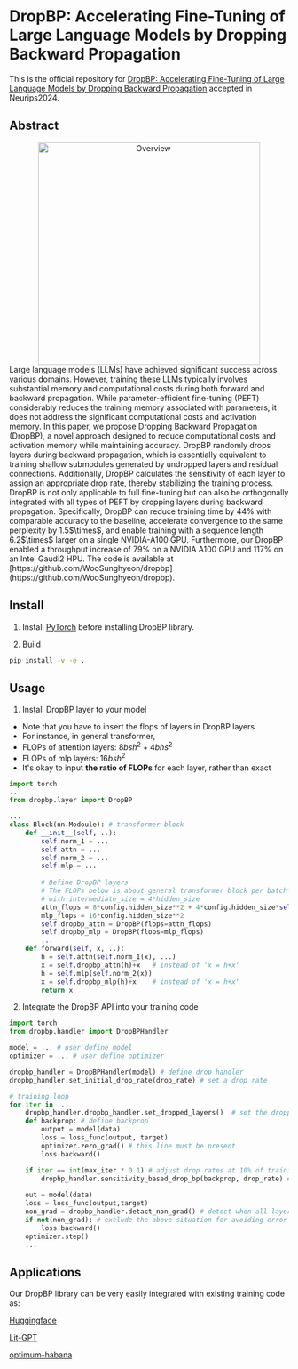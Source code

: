 # DropBP: Accelerating Fine-Tuning of Large Language Models by Dropping Backward Propagation
This is the official repository for [DropBP: Accelerating Fine-Tuning of Large Language Models by Dropping Backward Propagation](https://openreview.net/forum?id=x4EoTQW7ka&referrer=%5BAuthor%20Console%5D(%2Fgroup%3Fid%3DNeurIPS.cc%2F2024%2FConference%2FAuthors%23your-submissions)) accepted in Neurips2024.

## Abstract
<div align="center">
    <img width="400" alt="Overview" src="https://github.com/WooSunghyeon/dropbp/assets/85105077/95bfa537-b4e6-4e84-88b6-a46c550fd39e">
</div>
Large language models (LLMs) have achieved significant success across various domains. However, training these LLMs typically involves substantial memory and computational costs during both forward and backward propagation. While parameter-efficient fine-tuning (PEFT) considerably reduces the training memory associated with parameters, it does not address the significant computational costs and activation memory. In this paper, we propose Dropping Backward Propagation (DropBP), a novel approach designed to reduce computational costs and activation memory while maintaining accuracy. DropBP randomly drops layers during backward propagation, which is essentially equivalent to training shallow submodules generated by undropped layers and residual connections. Additionally, DropBP calculates the sensitivity of each layer to assign an appropriate drop rate, thereby stabilizing the training process. DropBP is not only applicable to full fine-tuning but can also be orthogonally integrated with all types of PEFT by dropping layers during backward propagation. Specifically, DropBP can reduce training time by 44% with comparable accuracy to the baseline, accelerate convergence to the same perplexity by 1.5$\times$, and enable training with a sequence length 6.2$\times$ larger on a single NVIDIA-A100 GPU. Furthermore, our DropBP enabled a throughput increase of 79% on a NVIDIA A100 GPU and 117% on an Intel Gaudi2 HPU. The code is available at [https://github.com/WooSunghyeon/dropbp](https://github.com/WooSunghyeon/dropbp).

## Install
1. Install [PyTorch](https://pytorch.org/) before installing DropBP library.

2. Build
```bash
pip install -v -e .
```
## Usage

1. Install DropBP layer to your model
+ Note that you have to insert the flops of layers in DropBP layers
+ For instance, in general transformer,
+ FLOPs of attention layers: $8bsh^2+4bhs^2$
+ FLOPs of mlp layers: $16bsh^2$
+ It's okay to input **the ratio of FLOPs** for each layer, rather than exact

```python
import torch
..
from dropbp.layer import DropBP

...
class Block(nn.Modoule): # transformer block
    def __init__(self, ..):
        self.norm_1 = ...
        self.attn = ...
        self.norm_2 = ...
        self.mlp = ...
        
        # Define DropBP layers
        # The FLOPs below is about general transformer block per batch*seq
        # with intermediate_size = 4*hidden_size
        attn_flops = 8*config.hidden_size**2 + 4*config.hidden_size*self.sequence_length 
        mlp_flops = 16*config.hidden_size**2
        self.dropbp_attn = DropBP(flops=attn_flops)
        self.dropbp_mlp = DropBP(flops=mlp_flops)
        ...
    def forward(self, x, ..):
        h = self.attn(self.norm_1(x), ...)
        x = self.dropbp_attn(h)+x   # instead of 'x = h+x'  
        h = self.mlp(self.norm_2(x))
        x = self.dropbp_mlp(h)+x    # instead of 'x = h+x'    
        return x
```
2. Integrate the DropBP API into your training code
```python
import torch
from dropbp.handler import DropBPHandler

model = ... # user define model
optimizer = ... # user define optimizer

dropbp_handler = DropBPHandler(model) # define drop handler
dropbp_handler.set_initial_drop_rate(drop_rate) # set a drop rate

# training loop
for iter in ...
    dropbp_handler.dropbp_handler.set_dropped_layers()  # set the dropped layers for each iteration
    def backprop: # define backprop
        output = model(data)
        loss = loss_func(output, target)
        optimizer.zero_grad() # this line must be present
        loss.backward()

    if iter == int(max_iter * 0.1) # adjust drop rates at 10% of training process 
        dropbp_handler.sensitivity_based_drop_bp(backprop, drop_rate) # it automatically adjusts drop rates
    
    out = model(data)
    loss = loss_func(output,target)
    non_grad = dropbp_handler.detact_non_grad() # detect when all layers are dropped
    if not(non_grad): # exclude the above situation for avoiding error
        loss.backward()
    optimizer.step()
    ...
```

## Applications
Our DropBP library can be very easily integrated with existing training code as:

[Huggingface](https://github.com/WooSunghyeon/dropbp/tree/main/huggingface)

[Lit-GPT](https://github.com/WooSunghyeon/dropbp/tree/main/lit-gpt)

[optimum-habana](https://github.com/WooSunghyeon/dropbp/tree/main/optimum-habana)
